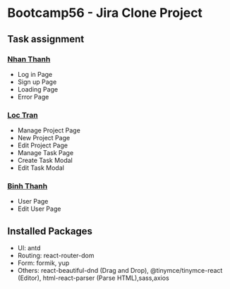 # Bootcamp56 - Jira Clone Project

## Task assignment

### [Nhan Thanh](https://github.com/TatzkDepression)

- Log in Page
- Sign up Page
- Loading Page
- Error Page

### [Loc Tran](https://github.com/LocoTran)

- Manage Project Page
- New Project Page
- Edit Project Page
- Manage Task Page
- Create Task Modal
- Edit Task Modal

### [Binh Thanh](https://github.com/binhkemonboy)

- User Page
- Edit User Page

## Installed Packages

- UI: antd
- Routing: react-router-dom
- Form: formik, yup
- Others: react-beautiful-dnd (Drag and Drop), @tinymce/tinymce-react (Editor), html-react-parser (Parse HTML),sass,axios
